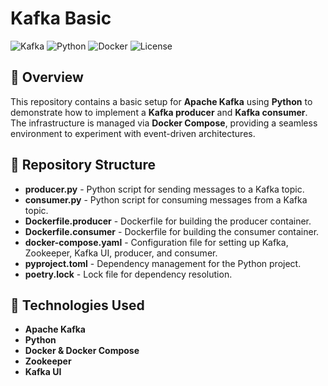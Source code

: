 # Kafka Basic

![Kafka](https://img.shields.io/badge/Apache%20Kafka-Event%20Streaming-black) ![Python](https://img.shields.io/badge/Python-Kafka-green) ![Docker](https://img.shields.io/badge/Docker-Compose-blue) ![License](https://img.shields.io/badge/License-MIT-yellow)

## 📌 Overview
This repository contains a basic setup for **Apache Kafka** using **Python** to demonstrate how to implement a **Kafka producer** and **Kafka consumer**. The infrastructure is managed via **Docker Compose**, providing a seamless environment to experiment with event-driven architectures.

## 📂 Repository Structure

- **producer.py** - Python script for sending messages to a Kafka topic.
- **consumer.py** - Python script for consuming messages from a Kafka topic.
- **Dockerfile.producer** - Dockerfile for building the producer container.
- **Dockerfile.consumer** - Dockerfile for building the consumer container.
- **docker-compose.yaml** - Configuration file for setting up Kafka, Zookeeper, Kafka UI, producer, and consumer.
- **pyproject.toml** - Dependency management for the Python project.
- **poetry.lock** - Lock file for dependency resolution.

## 🚀 Technologies Used

- **Apache Kafka**
- **Python**
- **Docker & Docker Compose**
- **Zookeeper**
- **Kafka UI**
